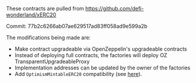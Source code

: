 These contracts are pulled from https://github.com/defi-wonderland/xERC20

Commit: 77b2c6266ab07ae629517ad83ff058ad9e599a2b

The modifications being made are:

- Make contract upgradeable via OpenZeppelin's upgradeable contracts
- Instead of deploying full contracts, the factories will deploy OZ TransparentUpgradeableProxy
- Implementation addresses can be updated by the owner of the factories
- Add `OptimismMintableERC20` compatibility (see [here](https://github.com/ethereum-optimism/optimism/blob/f54a2234f2f350795552011f35f704a3feb56a08/packages/contracts-bedrock/src/universal/IOptimismMintableERC20.sol)).